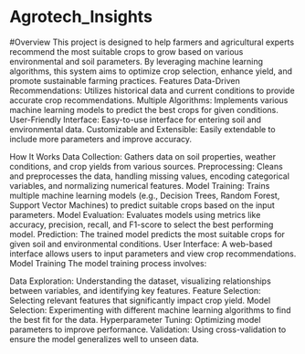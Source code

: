 # Agrotech_Insights
#Overview
This project is designed to help farmers and agricultural experts recommend the most suitable crops to grow based on various environmental and soil parameters. By leveraging machine learning algorithms, this system aims to optimize crop selection, enhance yield, and promote sustainable farming practices.
Features
Data-Driven Recommendations: Utilizes historical data and current conditions to provide accurate crop recommendations.
Multiple Algorithms: Implements various machine learning models to predict the best crops for given conditions.
User-Friendly Interface: Easy-to-use interface for entering soil and environmental data.
Customizable and Extensible: Easily extendable to include more parameters and improve accuracy.

How It Works
Data Collection: Gathers data on soil properties, weather conditions, and crop yields from various sources.
Preprocessing: Cleans and preprocesses the data, handling missing values, encoding categorical variables, and normalizing numerical features.
Model Training: Trains multiple machine learning models (e.g., Decision Trees, Random Forest, Support Vector Machines) to predict suitable crops based on the input parameters.
Model Evaluation: Evaluates models using metrics like accuracy, precision, recall, and F1-score to select the best performing model.
Prediction: The trained model predicts the most suitable crops for given soil and environmental conditions.
User Interface: A web-based interface allows users to input parameters and view crop recommendations.
Model Training
The model training process involves:

Data Exploration: Understanding the dataset, visualizing relationships between variables, and identifying key features.
Feature Selection: Selecting relevant features that significantly impact crop yield.
Model Selection: Experimenting with different machine learning algorithms to find the best fit for the data.
Hyperparameter Tuning: Optimizing model parameters to improve performance.
Validation: Using cross-validation to ensure the model generalizes well to unseen data.
